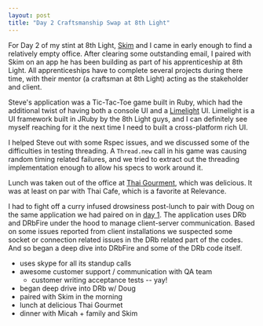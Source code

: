 ```yaml
---
layout: post
title: "Day 2 Craftsmanship Swap at 8th Light"
---
```


For Day 2 of my stint at 8th Light, [Skim](http://twitter.com/skim "") and I came in early enough to find a relatively empty office.  After clearing some outstanding email, I paired with Skim on an app he has been building as part of his apprenticeship at 8th Light.  All apprenticeships have to complete several projects during there time, with their mentor (a craftsman at 8th Light) acting as the stakeholder and client.

Steve's application was a Tic-Tac-Toe game built in Ruby, which had the additional twist of having both a console UI and a [Limelight](http://TODO) UI.  Limelight is a UI framework built in JRuby by the 8th Light guys, and I can definitely see myself reaching for it the next time I need to built a cross-platform rich UI.

I helped Steve out with some Rspec issues, and we discussed some of the difficulties in testing threading.  A `Thread.new` call in his game was causing random timing related failures, and we tried to extract out the threading implementation enough to allow his specs to work around it.

Lunch was taken out of the office at [Thai Gourment](http://TODO), which was delicious.  It was at least on par with Thai Cafe, which is a favorite at Relevance.

I had to fight off a curry infused drowsiness post-lunch to pair with Doug on the same application we had paired on in [day 1]("/2010-07-08-day-1-craftsmanship-swap-at-8th-light").  The application uses DRb and DRbFire under the hood to manage client-server communication.  Based on some issues reported from client installations we suspected some socket or connection related issues in the DRb related part of the codes.  And so began a deep dive into DRbFire and some of the DRb code itself.


* uses skype for all its standup calls
* awesome customer support / communication with QA team
  * customer writing acceptance tests -- yay!
* began deep drive into DRb w/ Doug
* paired with Skim in the morning
* lunch at delicious Thai Gourmet 
* dinner with Micah + family and Skim